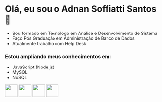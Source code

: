 # Olá, eu sou o Adnan Soffiatti Santos 🖖

- Sou formado em Tecnólogo em Análise e Desenvolvimento de Sistema
- Faço Pós Graduação em Administração de Banco de Dados
- Atualmente trabalho com Help Desk


### Estou ampliando meus conhecimentos em:
- JavaScript (Node.js)
- MySQL
- NoSQL

<img src="https://cdn.jsdelivr.net/gh/devicons/devicon/icons/javascript/javascript-original.svg" width="40" height="40" />  <img src="https://cdn.jsdelivr.net/gh/devicons/devicon/icons/nodejs/nodejs-original.svg" width="40" height="40" />  <img src="https://cdn.jsdelivr.net/gh/devicons/devicon/icons/mysql/mysql-original-wordmark.svg" width="40" height="40" />  <img src="https://cdn.jsdelivr.net/gh/devicons/devicon/icons/mongodb/mongodb-original-wordmark.svg" width="40" height="40" />

